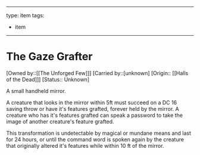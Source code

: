 
---
type: item
tags:
- item
---

# The Gaze Grafter

[Owned by::[[The Unforged Few]]]
[Carried by::[unknown]
[Origin:: [[Halls of the Dead]]]
[Status:: Unknown]

 A small handheld mirror.
 
 A creature that looks in the mirror within 5ft must succeed on a DC 16 saving throw or have it's features grafted, forever held by the mirror. A creature who has it's features grafted can speak a password to take the image of another creature's feature grafted. 
 
 This transformation is undetectable by magical or mundane means and last for 24 hours, or until the command word is spoken again by the creature that originally altered it's features while within 10 ft of the mirror. 
